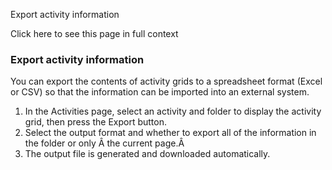 Export activity information

Click here to see this page in full context

###  Export activity information

You can export the contents of activity grids to a spreadsheet format (Excel
or CSV) so that the information can be imported into an external system.

  1. In the Activities page, select an activity and folder to display the activity grid, then press the Export button. 
  2. Select the output format and whether to export all of the information in the folder or only Â the current page.Â 
  3. The output file is generated and downloaded automatically. 

